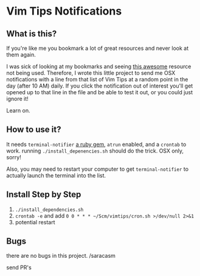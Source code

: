 Vim Tips Notifications
==========

## What is this?

If you're like me you bookmark a lot of great resources and never look at them again.

I was sick of looking at my bookmarks and seeing [this awesome](http://zzapper.co.uk/vimtips.html) resource not being used.
Therefore, I wrote this little project to send me OSX notifications with a line from that list of Vim Tips at a random point in the day (after 10 AM) daily.
If you click the notification out of interest you'll get opened up to that line in the file and be able to test it out, or you could just ignore it!

Learn on.

## How to use it?

It needs `terminal-notifier` [a ruby gem](https://github.com/alloy/terminal-notifier), `atrun` enabled, and a `crontab` to work.
running `./install_depenencies.sh` should do the trick.
OSX only, sorry!

Also, you may need to restart your computer to get `terminal-notifier` to actually launch the terminal into the list.


## Install Step by Step

1. `./install_dependencies.sh`
2. `crontab -e` and add `0 0 * * * ~/Scm/vimtips/cron.sh >/dev/null 2>&1`
3. potential restart

## Bugs

there are no bugs in this project. /saracasm

send PR's